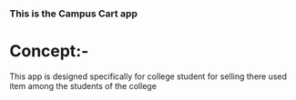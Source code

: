 ### This is the Campus Cart app
# Concept:- 
  This app is designed specifically for college student for selling there used item among the students of the college 
